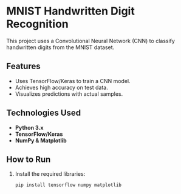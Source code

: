 # MNIST Handwritten Digit Recognition

This project uses a Convolutional Neural Network (CNN) to classify handwritten digits from the MNIST dataset.

## Features
- Uses TensorFlow/Keras to train a CNN model.
- Achieves high accuracy on test data.
- Visualizes predictions with actual samples.

## Technologies Used
- **Python 3.x**
- **TensorFlow/Keras**
- **NumPy & Matplotlib**

## How to Run
1. Install the required libraries:
   ```bash
   pip install tensorflow numpy matplotlib
